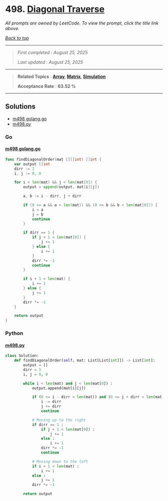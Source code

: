 # 498. [Diagonal Traverse](<https://leetcode.com/problems/diagonal-traverse>)

*All prompts are owned by LeetCode. To view the prompt, click the title link above.*

*[Back to top](<../README.md>)*

------

> *First completed : August 25, 2025*
>
> *Last updated : August 25, 2025*

------

> **Related Topics** : **[Array](<by_topic/Array.md>), [Matrix](<by_topic/Matrix.md>), [Simulation](<by_topic/Simulation.md>)**
>
> **Acceptance Rate** : **63.52 %**

------

## Solutions

- [m498 golang.go](<../my-submissions/m498 golang.go>)
- [m498.py](<../my-submissions/m498.py>)
### Go
#### [m498 golang.go](<../my-submissions/m498 golang.go>)
```Go
func findDiagonalOrder(mat [][]int) []int {
    var output []int
    dirr := 1
    i, j := 0, 0

    for i < len(mat) && j < len(mat[0]) {
        output = append(output, mat[i][j])

        a, b := i - dirr, j + dirr

        if (0 <= a && a < len(mat)) && (0 <= b && b < len(mat[0])) {
            i = a
            j = b
            continue
        }

        if dirr == 1 {
            if j + 1 < len(mat[0]) {
                j += 1
            } else {
                i += 1
            }
            dirr *= -1
            continue
        }

        if i + 1 < len(mat) {
            i += 1
        } else {
            j += 1
        }
        dirr *= -1
    }

    return output
}
```

### Python
#### [m498.py](<../my-submissions/m498.py>)
```Python
class Solution:
    def findDiagonalOrder(self, mat: List[List[int]]) -> List[int]:
        output = []
        dirr = 1
        i, j = 0, 0

        while i < len(mat) and j < len(mat[0]) :
            output.append(mat[i][j])

            if (0 <= i - dirr < len(mat)) and (0 <= j + dirr < len(mat[0])) :
                i -= dirr
                j += dirr
                continue

            # Moving up to the right
            if dirr == 1 :
                if j + 1 < len(mat[0]) :
                    j += 1
                else :
                    i += 1
                dirr *= -1
                continue

            # Moving down to the left
            if i + 1 < len(mat) :
                i += 1
            else :
                j += 1
            dirr *= -1

        return output
```


